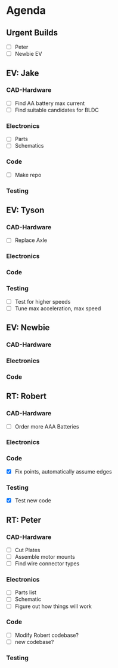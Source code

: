 # Agenda

## Urgent Builds
- [ ] Peter
- [ ] Newbie EV

## EV: Jake 
### CAD-Hardware
- [ ] Find AA battery max current
- [ ] Find suitable candidates for BLDC

### Electronics
- [ ] Parts
- [ ] Schematics

### Code
- [ ] Make repo

### Testing

## EV: Tyson
### CAD-Hardware
- [ ] Replace Axle

### Electronics

### Code

### Testing
- [ ] Test for higher speeds
- [ ] Tune max acceleration, max speed

## EV: Newbie

### CAD-Hardware

### Electronics

### Code

## RT: Robert
### CAD-Hardware
- [ ] Order more AAA Batteries
### Electronics
### Code
- [x] Fix points, automatically assume edges

### Testing
- [x] Test new code

## RT: Peter
### CAD-Hardware
- [ ] Cut Plates
- [ ] Assemble motor mounts
- [ ] Find wire connector types

### Electronics
- [ ] Parts list
- [ ] Schematic
- [ ] Figure out how things will work

### Code
- [ ] Modify Robert codebase? 
- [ ] new codebase?

### Testing

